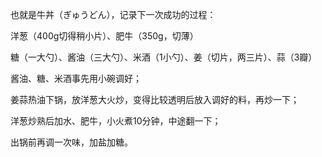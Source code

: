 也就是牛丼（ぎゅうどん），记录下一次成功的过程：



洋葱（400g切得稍小片）、肥牛（350g，切薄）

糖（一大勺）、酱油（三大勺）、米酒（1小勺）、姜（切片，两三片）、蒜（3瓣）



酱油、糖、米酒事先用小碗调好；

姜蒜热油下锅，放洋葱大火炒，变得比较透明后放入调好的料，再炒一下；

洋葱炒熟后加水、肥牛，小火煮10分钟，中途翻一下；

出锅前再调一次味，加盐加糖。



